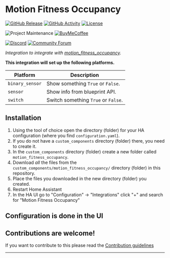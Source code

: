# Motion Fitness Occupancy

[![GitHub Release][releases-shield]][releases]
[![GitHub Activity][commits-shield]][commits]
[![License][license-shield]](LICENSE)

![Project Maintenance][maintenance-shield]
[![BuyMeCoffee][buymecoffeebadge]][buymecoffee]

[![Discord][discord-shield]][discord]
[![Community Forum][forum-shield]][forum]

_Integration to integrate with [motion_fitness_occupancy][motion_fitness_occupancy]._

**This integration will set up the following platforms.**

Platform | Description
-- | --
`binary_sensor` | Show something `True` or `False`.
`sensor` | Show info from blueprint API.
`switch` | Switch something `True` or `False`.

## Installation

1. Using the tool of choice open the directory (folder) for your HA configuration (where you find `configuration.yaml`).
1. If you do not have a `custom_components` directory (folder) there, you need to create it.
1. In the `custom_components` directory (folder) create a new folder called `motion_fitness_occupancy`.
1. Download _all_ the files from the `custom_components/motion_fitness_occupancy/` directory (folder) in this repository.
1. Place the files you downloaded in the new directory (folder) you created.
1. Restart Home Assistant
1. In the HA UI go to "Configuration" -> "Integrations" click "+" and search for "Motion Fitness Occupancy"

## Configuration is done in the UI

<!---->

## Contributions are welcome!

If you want to contribute to this please read the [Contribution guidelines](CONTRIBUTING.md)

***

[motion_fitness_occupancy]: https://github.com/ludeeus/motion_fitness_occupancy
[buymecoffee]: https://www.buymeacoffee.com/ludeeus
[buymecoffeebadge]: https://img.shields.io/badge/buy%20me%20a%20coffee-donate-yellow.svg?style=for-the-badge
[commits-shield]: https://img.shields.io/github/commit-activity/y/ludeeus/motion_fitness_occupancy.svg?style=for-the-badge
[commits]: https://github.com/ludeeus/motion_fitness_occupancy/commits/main
[discord]: https://discord.gg/Qa5fW2R
[discord-shield]: https://img.shields.io/discord/330944238910963714.svg?style=for-the-badge
[exampleimg]: example.png
[forum-shield]: https://img.shields.io/badge/community-forum-brightgreen.svg?style=for-the-badge
[forum]: https://community.home-assistant.io/
[license-shield]: https://img.shields.io/github/license/ludeeus/motion_fitness_occupancy.svg?style=for-the-badge
[maintenance-shield]: https://img.shields.io/badge/maintainer-Joakim%20Sørensen%20%40ludeeus-blue.svg?style=for-the-badge
[releases-shield]: https://img.shields.io/github/release/ludeeus/motion_fitness_occupancy.svg?style=for-the-badge
[releases]: https://github.com/ludeeus/motion_fitness_occupancy/releases
